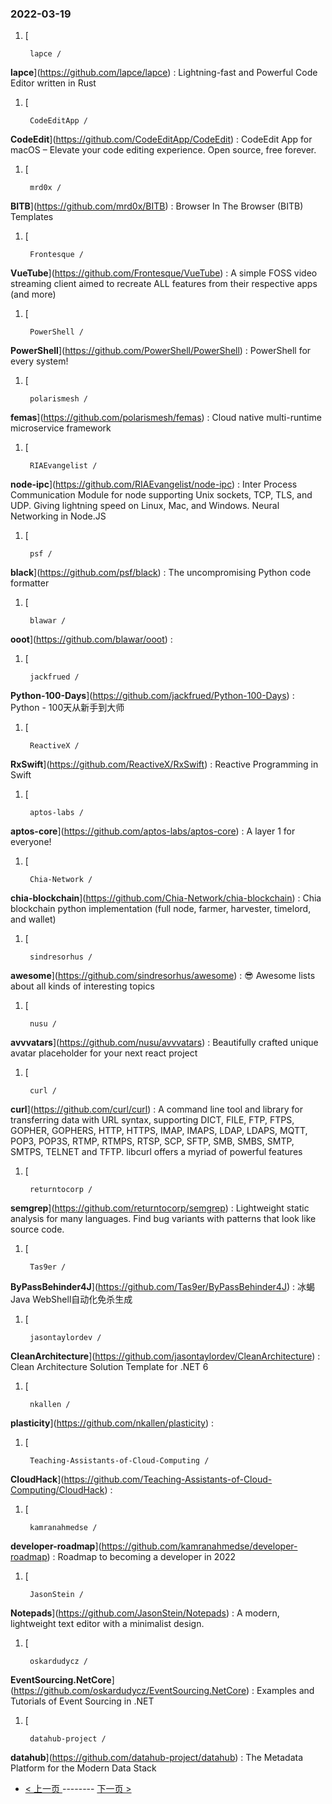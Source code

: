 ### 2022-03-19 
1. [
    

        lapce /
**lapce**](https://github.com/lapce/lapce) : Lightning-fast and Powerful Code Editor written in Rust
1. [
    

        CodeEditApp /
**CodeEdit**](https://github.com/CodeEditApp/CodeEdit) : CodeEdit App for macOS – Elevate your code editing experience. Open source, free forever.
1. [
    

        mrd0x /
**BITB**](https://github.com/mrd0x/BITB) : Browser In The Browser (BITB) Templates
1. [
    

        Frontesque /
**VueTube**](https://github.com/Frontesque/VueTube) : A simple FOSS video streaming client aimed to recreate ALL features from their respective apps (and more)
1. [
    

        PowerShell /
**PowerShell**](https://github.com/PowerShell/PowerShell) : PowerShell for every system!
1. [
    

        polarismesh /
**femas**](https://github.com/polarismesh/femas) : Cloud native multi-runtime microservice framework
1. [
    

        RIAEvangelist /
**node-ipc**](https://github.com/RIAEvangelist/node-ipc) : Inter Process Communication Module for node supporting Unix sockets, TCP, TLS, and UDP. Giving lightning speed on Linux, Mac, and Windows. Neural Networking in Node.JS
1. [
    

        psf /
**black**](https://github.com/psf/black) : The uncompromising Python code formatter
1. [
    

        blawar /
**ooot**](https://github.com/blawar/ooot) : 
1. [
    

        jackfrued /
**Python-100-Days**](https://github.com/jackfrued/Python-100-Days) : Python - 100天从新手到大师
1. [
    

        ReactiveX /
**RxSwift**](https://github.com/ReactiveX/RxSwift) : Reactive Programming in Swift
1. [
    

        aptos-labs /
**aptos-core**](https://github.com/aptos-labs/aptos-core) : A layer 1 for everyone!
1. [
    

        Chia-Network /
**chia-blockchain**](https://github.com/Chia-Network/chia-blockchain) : Chia blockchain python implementation (full node, farmer, harvester, timelord, and wallet)
1. [
    

        sindresorhus /
**awesome**](https://github.com/sindresorhus/awesome) : 😎 Awesome lists about all kinds of interesting topics
1. [
    

        nusu /
**avvvatars**](https://github.com/nusu/avvvatars) : Beautifully crafted unique avatar placeholder for your next react project
1. [
    

        curl /
**curl**](https://github.com/curl/curl) : A command line tool and library for transferring data with URL syntax, supporting DICT, FILE, FTP, FTPS, GOPHER, GOPHERS, HTTP, HTTPS, IMAP, IMAPS, LDAP, LDAPS, MQTT, POP3, POP3S, RTMP, RTMPS, RTSP, SCP, SFTP, SMB, SMBS, SMTP, SMTPS, TELNET and TFTP. libcurl offers a myriad of powerful features
1. [
    

        returntocorp /
**semgrep**](https://github.com/returntocorp/semgrep) : Lightweight static analysis for many languages. Find bug variants with patterns that look like source code.
1. [
    

        Tas9er /
**ByPassBehinder4J**](https://github.com/Tas9er/ByPassBehinder4J) : 冰蝎Java WebShell自动化免杀生成
1. [
    

        jasontaylordev /
**CleanArchitecture**](https://github.com/jasontaylordev/CleanArchitecture) : Clean Architecture Solution Template for .NET 6
1. [
    

        nkallen /
**plasticity**](https://github.com/nkallen/plasticity) : 
1. [
    

        Teaching-Assistants-of-Cloud-Computing /
**CloudHack**](https://github.com/Teaching-Assistants-of-Cloud-Computing/CloudHack) : 
1. [
    

        kamranahmedse /
**developer-roadmap**](https://github.com/kamranahmedse/developer-roadmap) : Roadmap to becoming a developer in 2022
1. [
    

        JasonStein /
**Notepads**](https://github.com/JasonStein/Notepads) : A modern, lightweight text editor with a minimalist design.
1. [
    

        oskardudycz /
**EventSourcing.NetCore**](https://github.com/oskardudycz/EventSourcing.NetCore) : Examples and Tutorials of Event Sourcing in .NET
1. [
    

        datahub-project /
**datahub**](https://github.com/datahub-project/datahub) : The Metadata Platform for the Modern Data Stack 

- [ < 上一页 ](https://github.com/able8/github-trending-daily-record/blob/master/2022-03-18.md) -------- [ 下一页 > ](https://github.com/able8/github-trending-daily-record/blob/master/2022-03-20.md)